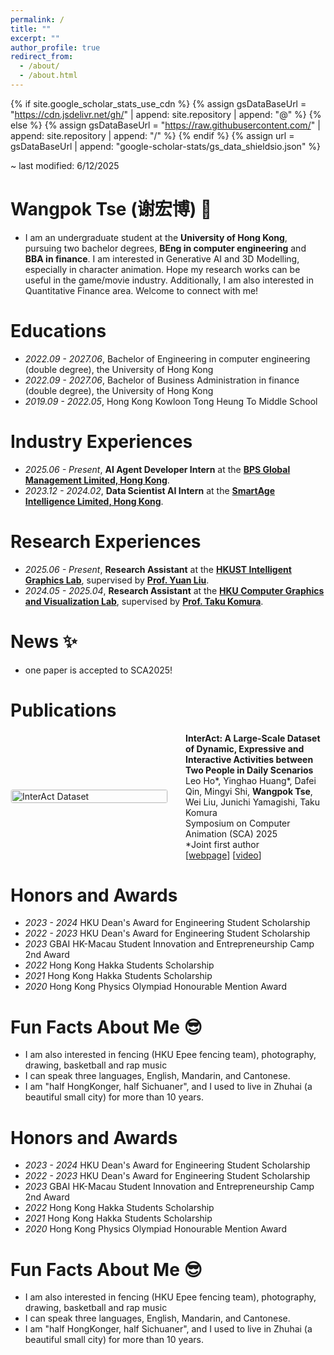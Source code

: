 ```yaml
---
permalink: /
title: ""
excerpt: ""
author_profile: true
redirect_from: 
  - /about/
  - /about.html
---
```


{% if site.google_scholar_stats_use_cdn %}
{% assign gsDataBaseUrl = "https://cdn.jsdelivr.net/gh/" | append: site.repository | append: "@" %}
{% else %}
{% assign gsDataBaseUrl = "https://raw.githubusercontent.com/" | append: site.repository | append: "/" %}
{% endif %}
{% assign url = gsDataBaseUrl | append: "google-scholar-stats/gs_data_shieldsio.json" %}

<span class='anchor' id='about-me'></span>

~ last modified: 6/12/2025

# Wangpok Tse (谢宏博) 🐧
- I am an undergraduate student at the **University of Hong Kong**, pursuing two bachelor degrees, **BEng in computer engineering** and **BBA in finance**. I am interested in Generative AI and 3D Modelling, especially in character animation. Hope my research works can be useful in the game/movie industry. Additionally, I am also interested in Quantitative Finance area. Welcome to connect with me!


# Educations
- *2022.09 - 2027.06*, Bachelor of Engineering in computer engineering (double degree), the University of Hong Kong
- *2022.09 - 2027.06*, Bachelor of Business Administration in finance (double degree), the University of Hong Kong
- *2019.09 - 2022.05*, Hong Kong Kowloon Tong Heung To Middle School

# Industry Experiences
- *2025.06 - Present*, **AI Agent Developer Intern** at the [**BPS Global Management Limited, Hong Kong**](https://bps-group.net/en/).
- *2023.12 - 2024.02*, **Data Scientist AI Intern** at the [**SmartAge Intelligence Limited, Hong Kong**](https://smart-age.net/eng/).

# Research Experiences
- *2025.06 - Present*, **Research Assistant** at the [**HKUST Intelligent Graphics Lab**](https://github.com/IGL-HKUST), supervised by [**Prof. Yuan Liu**](https://liuyuan-pal.github.io/).
- *2024.05 - 2025.04*, **Research Assistant** at the [**HKU Computer Graphics and Visualization Lab**](https://hku-cg.github.io/), supervised by [**Prof. Taku Komura**](https://i.cs.hku.hk/~taku/).


# News ✨
- one paper is accepted to SCA2025!

# Publications

<div style="display: flex; align-items: center; margin-bottom: 30px;">
  <div style="flex: 1; margin-right: 30px; min-width: 250px;">
    <img src="https://hku-cg.github.io/interact/images/teaser.jpg" alt="InterAct Dataset" style="width: 100%; border: 1px solid #eee; border-radius: 4px;">
  </div>
  <div style="flex: 2;">
    <strong>InterAct: A Large-Scale Dataset of Dynamic, Expressive and Interactive Activities between Two People in Daily Scenarios</strong><br>
    Leo Ho*, Yinghao Huang*, Dafei Qin, Mingyi Shi, <strong>Wangpok Tse</strong>, Wei Liu, Junichi Yamagishi, Taku Komura<br>
    Symposium on Computer Animation (SCA) 2025<br>
    *Joint first author<br>
    [<a href="https://hku-cg.github.io/interact/">webpage</a>] [<a href="https://www.youtube.com/watch?v=CYY6ghLdXJY">video</a>]
  </div>
</div>

# Honors and Awards
- *2023 - 2024* HKU Dean's Award for Engineering Student Scholarship
- *2022 - 2023* HKU Dean's Award for Engineering Student Scholarship
- *2023* GBAI HK-Macau Student Innovation and Entrepreneurship Camp 2nd Award
- *2022* Hong Kong Hakka Students Scholarship
- *2021* Hong Kong Hakka Students Scholarship
- *2020* Hong Kong Physics Olympiad Honourable Mention Award

# Fun Facts About Me 😎
- I am also interested in fencing (HKU Epee fencing team), photography, drawing, basketball and rap music
- I can speak three languages, English, Mandarin, and Cantonese.
- I am "half HongKonger, half Sichuaner", and I used to live in Zhuhai (a beautiful small city) for more than 10 years.


# Honors and Awards
- *2023 - 2024* HKU Dean's Award for Engineering Student Scholarship
- *2022 - 2023* HKU Dean's Award for Engineering Student Scholarship
- *2023* GBAI HK-Macau Student Innovation and Entrepreneurship Camp 2nd Award
- *2022* Hong Kong Hakka Students Scholarship
- *2021* Hong Kong Hakka Students Scholarship
- *2020* Hong Kong Physics Olympiad Honourable Mention Award

# Fun Facts About Me 😎
- I am also interested in fencing (HKU Epee fencing team), photography, drawing, basketball and rap music
- I can speak three languages, English, Mandarin, and Cantonese.
- I am "half HongKonger, half Sichuaner", and I used to live in Zhuhai (a beautiful small city) for more than 10 years.
